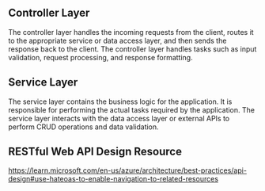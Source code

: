 ## Controller Layer

The controller layer handles the incoming requests from the client, routes it to the appropriate service or data access layer, and then sends the response back to the client.  The controller layer handles tasks such as input validation, request processing, and response formatting.

## Service Layer

The service layer contains the business logic for the application.  It is responsible for performing the actual tasks required by the application.  The service layer interacts with the data access layer or external APIs to perform CRUD operations and data validation.

## RESTful Web API Design Resource

https://learn.microsoft.com/en-us/azure/architecture/best-practices/api-design#use-hateoas-to-enable-navigation-to-related-resources